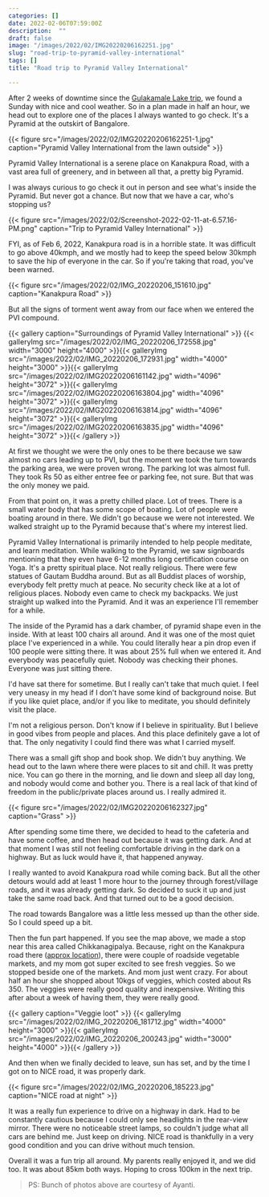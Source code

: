 ```yaml
---
categories: []
date: 2022-02-06T07:59:00Z
description:  ""
draft: false
image: "/images/2022/02/IMG20220206162251.jpg"
slug: "road-trip-to-pyramid-valley-international"
tags: []
title: "Road trip to Pyramid Valley International"

---
```



After 2 weeks of downtime since the [Gulakamale Lake trip](/road-trip-to-gulakamale-lake/), we found a Sunday with nice and cool weather. So in a plan made in half an hour, we head out to explore one of the places I always wanted to go check. It's a Pyramid at the outskirt of Bangalore.

{{< figure src="/images/2022/02/IMG20220206162251-1.jpg" caption="Pyramid Valley International from the lawn outside" >}}

Pyramid Valley International is a serene place on Kanakpura Road, with a vast area full of greenery, and in between all that, a pretty big Pyramid.

I was always curious to go check it out in person and see what's inside the Pyramid. But never got a chance. But now that we have a car, who's stopping us?

{{< figure src="/images/2022/02/Screenshot-2022-02-11-at-6.57.16-PM.png" caption="Trip to Pyramid Valley International" >}}

FYI, as of Feb 6, 2022, Kanakpura road is in a horrible state. It was difficult to go above 40kmph, and we mostly had to keep the speed below 30kmph to save the hip of everyone in the car. So if you're taking that road, you've been warned.

{{< figure src="/images/2022/02/IMG_20220206_151610.jpg" caption="Kanakpura Road" >}}

But all the signs of torment went away from our face when we entered the PVI compound.

{{< gallery caption="Surroundings of Pyramid Valley International" >}}
{{< galleryImg  src="/images/2022/02/IMG_20220206_172558.jpg" width="3000" height="4000" >}}{{< galleryImg  src="/images/2022/02/IMG_20220206_172931.jpg" width="4000" height="3000" >}}{{< galleryImg  src="/images/2022/02/IMG20220206161142.jpg" width="4096" height="3072" >}}{{< galleryImg  src="/images/2022/02/IMG20220206163804.jpg" width="4096" height="3072" >}}{{< galleryImg  src="/images/2022/02/IMG20220206163814.jpg" width="4096" height="3072" >}}{{< galleryImg  src="/images/2022/02/IMG20220206163835.jpg" width="4096" height="3072" >}}{{< /gallery >}}

At first we thought we were the only ones to be there because we saw almost no cars leading up to PVI, but the moment we took the turn towards the parking area, we were proven wrong. The parking lot was almost full. They took Rs 50 as either entree fee or parking fee, not sure. But that was the only money we paid.

From that point on, it was a pretty chilled place. Lot of trees. There is a small water body that has some scope of boating. Lot of people were boating around in there. We didn't go because we were not interested. We walked straight up to the Pyramid because that's where my interest lied.

Pyramid Valley International is primarily intended to help people meditate, and learn meditation. While walking to the Pyramid, we saw signboards mentioning that they even have 6-12 months long certification course on Yoga. It's a pretty spiritual place. Not really religious. There were few statues of Gautam Buddha around. But as all Buddist places of worship, everybody felt pretty much at peace. No security check like at a lot of religious places. Nobody even came to check my backpacks. We just straight up walked into the Pyramid. And it was an experience I'll remember for a while.

The inside of the Pyramid has a dark chamber, of pyramid shape even in the inside. With at least 100 chairs all around. And it was one of the most quiet place I've experienced in a while. You could literally hear a pin drop even if 100 people were sitting there. It was about 25% full when we entered it. And everybody was peacefully quiet. Nobody was checking their phones. Everyone was just sitting there.

I'd have sat there for sometime. But I really can't take that much quiet. I feel very uneasy in my head if I don't have some kind of background noise. But if you like quiet place, and/or if you like to meditate, you should definitely visit the place.

I'm not a religious person. Don't know if I believe in spirituality. But I believe in good vibes from people and places. And this place definitely gave a lot of that. The only negativity I could find there was what I carried myself.

There was a small gift shop and book shop. We didn't buy anything. We head out to the lawn where there were places to sit and chill. It was pretty nice. You can go there in the morning, and lie down and sleep all day long, and nobody would come and bother you. There is a real lack of that kind of freedom in the public/private places around us. I really admired it.

{{< figure src="/images/2022/02/IMG20220206162327.jpg" caption="Grass" >}}

After spending some time there, we decided to head to the cafeteria and have some coffee, and then head out because it was getting dark. And at that moment I was still not feeling comfortable driving in the dark on a highway. But as luck would have it, that happened anyway.

I really wanted to avoid Kanakpura road while coming back. But all the other detours would add at least 1 more hour to the journey through forest/village roads, and it was already getting dark. So decided to suck it up and just take the same road back. And that turned out to be a good decision.

The road towards Bangalore was a little less messed up than the other side. So I could speed up a bit.

Then the fun part happened. If you see the map above, we made a stop near this area called Chikkanagipalya. Because, right on the Kanakpura road there ([approx location](https://goo.gl/maps/7bB7wfSD9m6UkbLh9)), there were couple of roadside vegetable markets, and my mom got super excited to see fresh veggies. So we stopped beside one of the markets. And mom just went crazy. For about half an hour she shopped about 10kgs of veggies, which costed about Rs 350. The veggies were really good quality and inexpensive. Writing this after about a week of having them, they were really good.

{{< gallery caption="Veggie loot" >}}
{{< galleryImg  src="/images/2022/02/IMG_20220206_181712.jpg" width="4000" height="3000" >}}{{< galleryImg  src="/images/2022/02/IMG_20220206_200243.jpg" width="3000" height="4000" >}}{{< /gallery >}}

And then when we finally decided to leave, sun has set, and by the time I got on to NICE road, it was properly dark.

{{< figure src="/images/2022/02/IMG_20220206_185223.jpg" caption="NICE road at night" >}}

It was a really fun experience to drive on a highway in dark. Had to be constantly cautious because I could only see headlights in the rear-view mirror. There were no noticeable street lamps, so couldn't judge what all cars are behind me. Just keep on driving. NICE road is thankfully in a very good condition and you can drive without much tension.

Overall it was a fun trip all around. My parents really enjoyed it, and we did too. It was about 85km both ways. Hoping to cross 100km in the next trip.

> PS: Bunch of photos above are courtesy of Ayanti.

